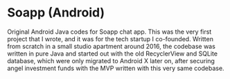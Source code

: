 # Soapp (Android)

Original Android Java codes for Soapp chat app. This was the very first project that I wrote, and it was for the tech startup I co-founded. Written from scratch in a small studio apartment around 2016, the codebase was written in pure Java and started out with the old RecyclerView and SQLite database, which were only migrated to Android X later on, after securing angel investment funds with the MVP written with this very same codebase.
